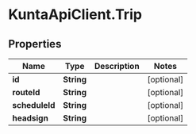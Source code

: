 # KuntaApiClient.Trip

## Properties
Name | Type | Description | Notes
------------ | ------------- | ------------- | -------------
**id** | **String** |  | [optional] 
**routeId** | **String** |  | [optional] 
**scheduleId** | **String** |  | [optional] 
**headsign** | **String** |  | [optional] 


